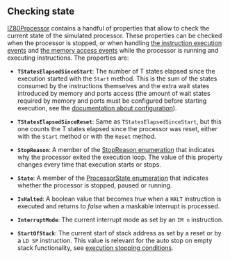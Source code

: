 ## Checking state

[IZ80Processor](../Main/IZ80Processor.cs) contains a handful of properties that allow to check the current state of the simulated processor. These properties can be checked when the processor is stopped, or when handling [the instruction execution events](InstructionExecutionWorkflow.md) and [the memory access events](MemoryAccessWorkflow.md) while the processor is running and executing instructions. The properties are:

* **`TStatesElapsedSinceStart`**: The number of T states elapsed since the execution started with the `Start` method. This is the sum of the states consumed by the instructions themselves and the extra wait states introduced by memory and ports access (the amount of wait states required by memory and ports must be configured before starting execution, see the [documentation about configuration](Configuration.md)).

* **`TStatesElapsedSinceReset`**: Same as `TStatesElapsedSinceStart`, but this one counts the T states elapsed since the processor was reset, either with the `Start` method or with the `Reset` method.

* **`StopReason`**: A member of the [StopReason enumeration](../Main/Enums/StopReason.cs) that indicates why the processor exited the execution loop. The value of this property changes every time that execution starts or stops.

* **`State`**: A member of the [ProcessorState enumeration](../Main/Enums/ProcessorState.cs) that indicates whether the processor is stopped, paused or running.

* **`IsHalted`**: A boolean value that becomes _true_ when a `HALT` instruction is executed and returns to _false_ when a maskable interrupt is processed.

* **`InterruptMode`**: The current interrupt mode as set by an `IM n` instruction.

* **`StartOfStack`**: The current start of stack address as set by a reset or by a `LD SP` instruction. This value is relevant for the auto stop on empty stack functionality, see [execution stopping conditions](StoppingConditions.md).